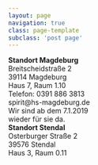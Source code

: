 ```yaml
---
layout: page
navigation: true
class: page-template
subclass: 'post page'
---
```




<div class="container">
	<div class="column-1">
		<b>Standort Magdeburg</b><br>
		Breitscheidstraße 2<br>
		39114 Magdeburg<br>
		Haus 7, Raum 1.10<br>
	</div>
	<div class="column-2">
		Telefon: 0391 886 3813<br>
		spirit@hs-magdeburg.de<br>
		Wir sind ab dem 7.1.2019<br>
		wieder für sie da.<br>
	</div>
	<div class="column-3">
		<b>Standort Stendal</b><br>
		Osterburger Straße 2<br>
		39576 Stendal<br>
		Haus 3, Raum 0.11<br>
	</div>
</div>
